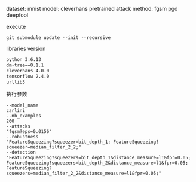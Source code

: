 dataset: mnist
model: cleverhans pretrained
attack method: fgsm pgd deepfool

execute
```shell
git submodule update --init --recursive
```

libraries version
```tex
python 3.6.13
dm-tree==0.1.1
cleverhans 4.0.0
tensorflow 2.4.0
urllib3
```

执行参数
```shell
--model_name
carlini
--nb_examples
200
--attacks
"fgsm?eps=0.0156"
--robustness
"FeatureSqueezing?squeezer=bit_depth_1; FeatureSqueezing?squeezer=median_filter_2_2;"
--detection
"FeatureSqueezing?squeezers=bit_depth_1&distance_measure=l1&fpr=0.05; FeatureSqueezing?squeezers=bit_depth_2&distance_measure=l1&fpr=0.05; FeatureSqueezing?squeezers=median_filter_2_2&distance_measure=l1&fpr=0.05;"
```

